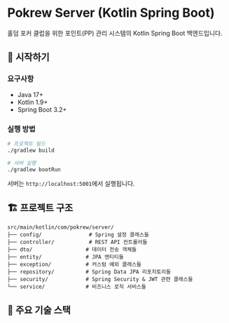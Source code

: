 # Pokrew Server (Kotlin Spring Boot)

홀덤 포커 클럽을 위한 포인트(PP) 관리 시스템의 Kotlin Spring Boot 백엔드입니다.

## 🚀 시작하기

### 요구사항
- Java 17+
- Kotlin 1.9+
- Spring Boot 3.2+

### 실행 방법

```bash
# 프로젝트 빌드
./gradlew build

# 서버 실행
./gradlew bootRun
```

서버는 `http://localhost:5001`에서 실행됩니다.

## 🏗️ 프로젝트 구조

```
src/main/kotlin/com/pokrew/server/
├── config/               # Spring 설정 클래스들
├── controller/           # REST API 컨트롤러들
├── dto/                 # 데이터 전송 객체들
├── entity/              # JPA 엔티티들
├── exception/           # 커스텀 예외 클래스들
├── repository/          # Spring Data JPA 리포지토리들
├── security/            # Spring Security & JWT 관련 클래스들
└── service/             # 비즈니스 로직 서비스들
```

## 🔧 주요 기술 스택

